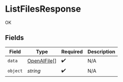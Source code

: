 # ListFilesResponse

OK


## Fields

| Field                                             | Type                                              | Required                                          | Description                                       |
| ------------------------------------------------- | ------------------------------------------------- | ------------------------------------------------- | ------------------------------------------------- |
| `data`                                            | [OpenAIFile](../../models/shared/openaifile.md)[] | :heavy_check_mark:                                | N/A                                               |
| `object`                                          | *string*                                          | :heavy_check_mark:                                | N/A                                               |